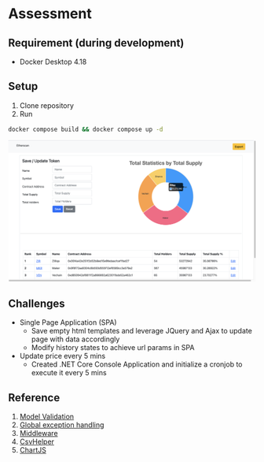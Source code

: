 # Assessment

## Requirement (during development)
- Docker Desktop 4.18

## Setup
1. Clone repository
2. Run
```bash
docker compose build && docker compose up -d
```

<img src="dashboard.png" width="600"/>

## Challenges
- Single Page Application (SPA)
	- Save empty html templates and leverage JQuery and Ajax to update page with data accordingly
	- Modify history states to achieve url params in SPA
- Update price every 5 mins
	- Created .NET Core Console Application and initialize a cronjob to execute it every 5 mins

## Reference
1. [Model Validation](https://learn.microsoft.com/en-us/aspnet/core/mvc/models/validation?view=aspnetcore-7.0)
2. [Global exception handling](https://blog.christian-schou.dk/how-to-do-global-exception-handling-in-net-6-and-7/)
3. [Middleware](https://learn.microsoft.com/en-us/aspnet/core/fundamentals/middleware/write?view=aspnetcore-7.0)
4. [CsvHelper](https://joshclose.github.io/CsvHelper/getting-started/#writing-a-csv-file)
5. [ChartJS](https://www.chartjs.org/)

